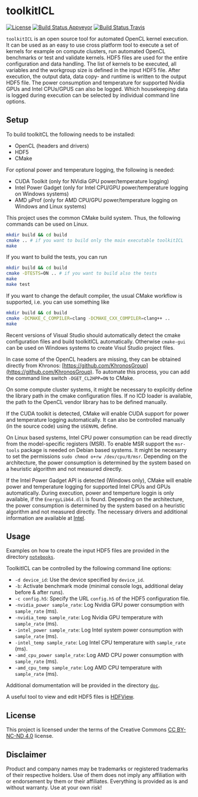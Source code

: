 # toolkitICL

[![License](https://licensebuttons.net/l/by-nc-nd/3.0/88x31.png)](https://creativecommons.org/licenses/by-nc-nd/4.0/legalcode)
[![Build Status Appveyor](https://ci.appveyor.com/api/projects/status/js729s93vvdwgnjx?svg=true)](https://ci.appveyor.com/project/ranocha/toolkitICL)
[![Build Status Travis](https://travis-ci.com/IANW-Projects/toolkitICL.svg?branch=master)](https://travis-ci.com/IANW-Projects/toolkitICL)

`toolkitICL` is an open source tool for automated OpenCL kernel execution. It can be used as an easy
to use cross platform tool to execute a set of kernels for example on compute clusters, run automated
OpenCL benchmarks or test and validate kernels. HDF5 files are used for the entire configuration and
data handling. The list of kernels to be executed, all variables and the workgroup size is defined in
the input HDF5 file. After execution, the output data, data copy- and runtime is written to the
output HDF5 file. The power consumption and temperature for supported Nvidia GPUs and Intel CPUs/GPUS can also be logged.
Which housekeeping data is logged during execution can be selected by individual command line options.


## Setup
To build toolkitCL the following needs to be installed:
- OpenCL (headers and drivers)
- HDF5
- CMake

For optional power and temperature logging, the following is needed:
- CUDA Toolkit (only for NVidia GPU power/temperature logging)
- Intel Power Gadget (only for Intel CPU/GPU power/temperature logging on Windows systems)
- AMD µProf (only for AMD CPU/GPU power/temperature logging on Windows and Linux systems)

This project uses the common CMake build system. Thus, the following commands can be used on Linux.
```bash
mkdir build && cd build
cmake .. # if you want to build only the main executable toolkitICL
make
```
If you want to build the tests, you can run
```bash
mkdir build && cd build
cmake -DTESTS=ON .. # if you want to build also the tests
make
make test
```
If you want to change the default compiler, the usual CMake workflow is supported, i.e. you can use something like
```bash
mkdir build && cd build
cmake -DCMAKE_C_COMPILER=clang -DCMAKE_CXX_COMPILER=clang++ ..
make
```

Recent versions of Visual Studio should automatically detect the cmake configuration files and build
toolkitICL automatically. Otherwise `cmake-gui` can be used on Windows systems to create Visul Studio
project files.

In case some of the OpenCL headers are missing, they can be obtained directly from Khronos:
[https://github.com/KhronosGroup](https://github.com/KhronosGroup). To automate this process,
you can add the command line switch `-DGET_CL2HPP=ON` to CMake.

On some compute cluster systems, it might be necessary to explicitly define the library path in the
cmake configuration files. If no ICD loader is available, the path to the OpenCL vendor library has
to be defined manually.

If the CUDA toolkit is detected, CMake will enable CUDA support for power and temperature logging automatically.
It can also be controlled manually (in the source code) using the `USENVML` define.

On Linux based systems, Intel CPU power consumption can be read directly from the model-specific registers (MSR).
To enable MSR support the `msr-tools` package is needed on Debian based systems.
It might be necesarry to set the permissions `sudo chmod o+rw /dev/cpu/0/msr`.
Depending on the architecture, the power consumption is determined by the system based on a heuristic algorithm and not measured directly.

If the Intel Power Gadget API is detected (Windows only), CMake will enable power and temperature logging for supported Intel CPUs and GPUs automatically.
During execution, power and temperture loggin is only available, if the `EnergyLib64.dll` is found.
Depending on the architecture, the power consumption is determined by the system based on a heuristic algorithm and not measured directly.
The necessary drivers and additional information are available at [Intel]( https://software.intel.com/en-us/articles/intel-power-gadget-20).

## Usage

Examples on how to create the input HDF5 files are provided in the directory
[`notebooks`](https://github.com/IANW-Projects/toolkitICL/tree/master/notebooks).

ToolkitICL can be controlled by the following command line options:
- `-d device_id`: Use the device specified by `device_id`.
- `-b`: Activate benchmark mode (minimal console logs, additional delay before & after runs).
- `-c config.h5`:  Specify the URL `config.h5` of the HDF5 configuration file.
- `-nvidia_power sample_rate`: Log Nvidia GPU power consumption with `sample_rate` (ms).
- `-nvidia_temp sample_rate`: Log Nvidia GPU temperature with `sample_rate` (ms).
- `-intel_power sample_rate`: Log Intel system power consumption with `sample_rate` (ms).
- `-intel_temp sample_rate`: Log Intel CPU temperature with `sample_rate` (ms).
- `-amd_cpu_power sample_rate`: Log AMD CPU power consumption with `sample_rate` (ms).
- `-amd_cpu_temp sample_rate`: Log AMD CPU temperature with `sample_rate` (ms).

Additional domumentation will be provided in the directory [`doc`](https://github.com/IANW-Projects/toolkitICL/tree/master/doc).

A useful tool to view and edit HDF5 files is [HDFView](https://www.hdfgroup.org/downloads/hdfview/).

## License

This project is licensed under the terms of the Creative Commons
[CC BY-NC-ND 4.0](https://creativecommons.org/licenses/by-nc-nd/4.0/legalcode) license.


## Disclaimer

Product and company names may be trademarks or registered trademarks of their respective holders.
Use of them does not imply any affiliation with or endorsement by them or their affiliates.
Everything is provided as is and without warranty. Use at your own risk!

